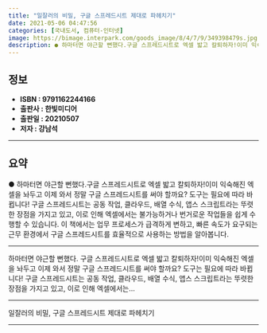 ```yaml
---
title: "일잘러의 비밀, 구글 스프레드시트 제대로 파헤치기"
date: 2021-05-06 04:47:56
categories: [국내도서, 컴퓨터-인터넷]
image: https://bimage.interpark.com/goods_image/8/4/7/9/349398479s.jpg
description: ● 하마터면 야근할 뻔했다.구글 스프레드시트로 엑셀 밟고 칼퇴하자!이미 익숙해진 엑셀을 놔두고 이제 와서 정말 구글 스프레드시트를 써야 할까요? 도구는 필요에 따라 바뀝니다! 구글 스프레드시트는 공동 작업, 클라우드, 배열 수식, 앱스 스크립트라는 뚜렷한 장점을 가지고 있고, 이로 인
---
```


## **정보**

- **ISBN : 9791162244166**
- **출판사 : 한빛미디어**
- **출판일 : 20210507**
- **저자 : 강남석**

------



## **요약**

●  하마터면 야근할 뻔했다.구글 스프레드시트로 엑셀 밟고 칼퇴하자!이미 익숙해진 엑셀을 놔두고 이제 와서 정말 구글 스프레드시트를 써야 할까요? 도구는 필요에 따라 바뀝니다! 구글 스프레드시트는 공동 작업, 클라우드, 배열 수식, 앱스 스크립트라는 뚜렷한 장점을 가지고 있고, 이로 인해 엑셀에서는 불가능하거나 번거로운 작업들을 쉽게 수행할 수 있습니다. 이 책에서는 업무 프로세스가 급격하게 변하고, 빠른 속도가 요구되는 근무 환경에서 구글 스프레드시트를 효율적으로 사용하는 방법을 알아봅니다.

------

하마터면 야근할 뻔했다.
구글 스프레드시트로 엑셀 밟고 칼퇴하자!이미 익숙해진 엑셀을 놔두고 이제 와서 정말 구글 스프레드시트를 써야 할까요? 도구는 필요에 따라 바뀝니다! 구글 스프레드시트는 공동 작업, 클라우드, 배열 수식, 앱스 스크립트라는 뚜렷한 장점을 가지고 있고, 이로 인해 엑셀에서는... 

------


일잘러의 비밀, 구글 스프레드시트 제대로 파헤치기 

------



